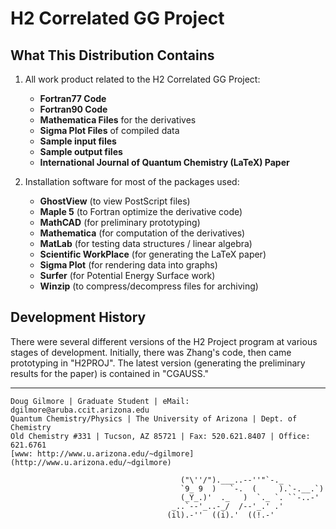 # H2 Correlated GG Project

## What This Distribution Contains

1. All work product related to the H2 Correlated GG Project:

   - **Fortran77 Code**
   - **Fortran90 Code**
   - **Mathematica Files** for the derivatives
   - **Sigma Plot Files** of compiled data
   - **Sample input files**
   - **Sample output files**
   - **International Journal of Quantum Chemistry (LaTeX) Paper**

2. Installation software for most of the packages used:
   - **GhostView** (to view PostScript files)
   - **Maple 5** (to Fortran optimize the derivative code)
   - **MathCAD** (for preliminary prototyping)
   - **Mathematica** (for computation of the derivatives)
   - **MatLab** (for testing data structures / linear algebra)
   - **Scientific WorkPlace** (for generating the LaTeX paper)
   - **Sigma Plot** (for rendering data into graphs)
   - **Surfer** (for Potential Energy Surface work)
   - **Winzip** (to compress/decompress files for archiving)

## Development History

There were several different versions of the H2 Project program at various stages of development. Initially, there was Zhang's code, then came prototyping in "H2PROJ". The latest version (generating the preliminary results for the paper) is contained in "CGAUSS."

---

```
Doug Gilmore | Graduate Student | eMail: dgilmore@aruba.ccit.arizona.edu
Quantum Chemistry/Physics | The University of Arizona | Dept. of Chemistry
Old Chemistry #331 | Tucson, AZ 85721 | Fax: 520.621.8407 | Office: 621.6761
[www: http://www.u.arizona.edu/~dgilmore](http://www.u.arizona.edu/~dgilmore)

                                      ("\''/").___..--''"`-._
                                      `9_ 9  )   `-.  (     ).`-.__.`)
                                      (_Y_.)'  ._   )  `._ `. ``-..-'
                                    _..`--'_..-_/  /--'_.' .'
                                   (il).-''  ((i).'  ((!.-'
```
